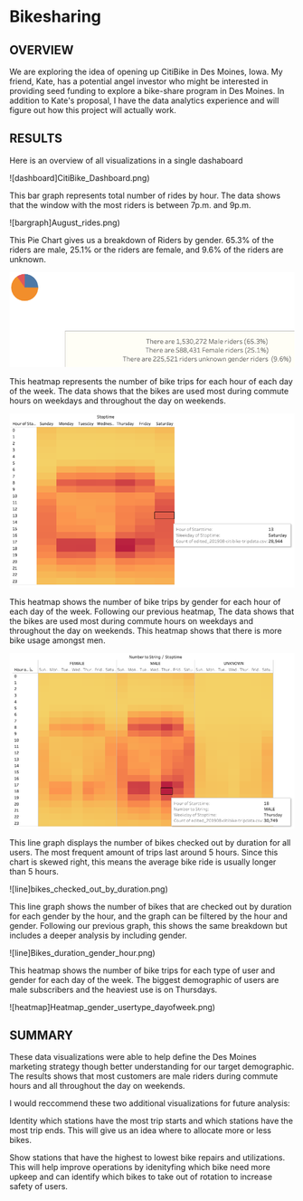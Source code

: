 # Bikesharing

## OVERVIEW
We are exploring the idea of opening up CitiBike in Des Moines, Iowa. My friend, Kate, has a potential angel investor who might be interested in providing seed funding to explore a bike-share program in Des Moines. In addition to Kate's proposal, I have the data analytics experience and will figure out how this project will actually work.

## RESULTS


Here is an overview of all visualizations in a single dashaboard

![dashboard]CitiBike_Dashboard.png)

This bar graph represents total number of rides by hour. The data shows that the window with the most riders is between 7p.m. and 9p.m.

![bargraph]August_rides.png)

This Pie Chart gives us a breakdown of Riders by gender. 65.3% of the riders are male, 25.1% or the riders are female, and 9.6% of the riders are unknown.

![piechart](Pie_chart.png)

This heatmap represents the number of bike trips for each hour of each day of the week. The data shows that the bikes are used most during commute hours on weekdays and throughout the day on weekends.

![heatmap](Heatmap_hour_day.png)

This heatmap shows the number of bike trips by gender for each hour of each day of the week. Following our previous heatmap, The data shows that the bikes are used most during commute hours on weekdays and throughout the day on weekends. This heatmap shows that there is more bike usage amongst men.

![heatmap](Heatmap_gender_dayofweek.png)

This line graph displays the number of bikes checked out by duration for all users. The most frequent amount of trips last around 5 hours. Since this chart is skewed right, this means the average bike ride is usually longer than 5 hours.

![line]bikes_checked_out_by_duration.png)

This line graph shows the number of bikes that are checked out by duration for each gender by the hour, and the graph can be filtered by the hour and gender. Following our previous graph, this shows the same breakdown but includes a deeper analysis by including gender.

![line]Bikes_duration_gender_hour.png)

This heatmap shows the number of bike trips for each type of user and gender for each day of the week. The biggest demographic of users are male subscribers and the heaviest use is on Thursdays.

![heatmap]Heatmap_gender_usertype_dayofweek.png)

## SUMMARY

These data visualizations were able to help define the Des Moines marketing strategy though better understanding for our target demographic. The results shows that most customers are male riders during commute hours and all throughout the day on weekends.

I would reccommend these two additional visualizations for future analysis:

Identity which stations have the most trip starts and which stations have the most trip ends. This will give us an idea where to allocate more or less bikes.

Show stations that have the highest to lowest bike repairs and utilizations. This will help improve operations by idenityfing which bike need more upkeep and can identify which bikes to take out of rotation to increase safety of users.

